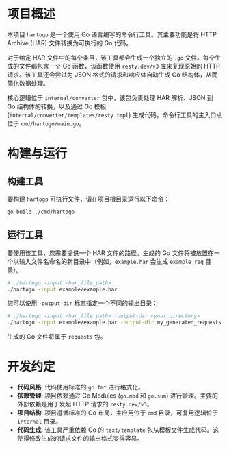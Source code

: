 # 项目概述

本项目 `hartogo` 是一个使用 Go 语言编写的命令行工具。其主要功能是将 HTTP Archive (HAR) 文件转换为可执行的 Go 代码。

对于给定 HAR 文件中的每个条目，该工具都会生成一个独立的 `.go` 文件。每个生成的文件都包含一个 Go 函数，该函数使用 `resty.dev/v3` 库来复现原始的 HTTP 请求。该工具还会尝试为 JSON 格式的请求和响应体自动生成 Go 结构体，从而简化数据处理。

核心逻辑位于 `internal/converter` 包中，该包负责处理 HAR 解析、JSON 到 Go 结构体的转换，以及通过 Go 模板 (`internal/converter/templates/resty.tmpl`) 生成代码。命令行工具的主入口点位于 `cmd/hartogo/main.go`。

# 构建与运行

## 构建工具

要构建 `hartogo` 可执行文件，请在项目根目录运行以下命令：

```sh
go build ./cmd/hartogo
```

## 运行工具

要使用该工具，您需要提供一个 HAR 文件的路径。生成的 Go 文件将被放置在一个以输入文件名命名的新目录中（例如，`example.har` 会生成 `example_req` 目录）。

```sh
# ./hartogo -input <har_file_path>
./hartogo -input example/example.har
```

您可以使用 `-output-dir` 标志指定一个不同的输出目录：

```sh
# ./hartogo -input <har_file_path> -output-dir <your_directory>
./hartogo -input example/example.har -output-dir my_generated_requests
```

生成的 Go 文件将属于 `requests` 包。

# 开发约定

*   **代码风格**: 代码使用标准的 `go fmt` 进行格式化。
*   **依赖管理**: 项目依赖通过 Go Modules (`go.mod` 和 `go.sum`) 进行管理。主要的外部依赖是用于发起 HTTP 请求的 `resty.dev/v3`。
*   **项目结构**: 项目遵循标准的 Go 布局，主应用位于 `cmd` 目录，可复用逻辑位于 `internal` 目录。
*   **代码生成**: 该工具严重依赖 Go 的 `text/template` 包从模板文件生成代码。这使得修改生成的请求文件的输出格式变得容易。